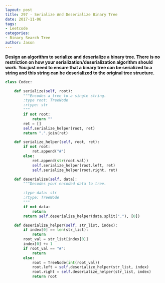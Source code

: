```yaml
---
layout: post
title: 297 - Serialize And Deserialize Binary Tree
date: 2017-11-06
tags:
- Leetcode
categories:
- Binary Search Tree
author: Jason
---
```

**Design an algorithm to serialize and deserialize a binary tree. There is no restriction on how your serialization/deserialization algorithm should work. You just need to ensure that a binary tree can be serialized to a string and this string can be deserialized to the original tree structure.**


```python
class Codec:

    def serialize(self, root):
        """Encodes a tree to a single string.
        :type root: TreeNode
        :rtype: str
        """
        if not root:
            return ""
        ret = []
        self.serialize_helper(root, ret)
        return ".".join(ret)

    def serialize_helper(self, root, ret):
        if not root:
            ret.append("#")
        else:
            ret.append(str(root.val))
            self.serialize_helper(root.left, ret)
            self.serialize_helper(root.right, ret)

    def deserialize(self, data):
        """Decodes your encoded data to tree.

        :type data: str
        :rtype: TreeNode
        """
        if not data:
            return
        return self.deserialize_helper(data.split("."), [0])

    def deserialize_helper(self, str_list, index):
        if index[0] == len(str_list):
            return
        root_val = str_list[index[0]]
        index[0] += 1
        if root_val == "#":
            return
        else:
            root = TreeNode(int(root_val))
            root.left = self.deserialize_helper(str_list, index)
            root.right = self.deserialize_helper(str_list, index)
            return root
```
